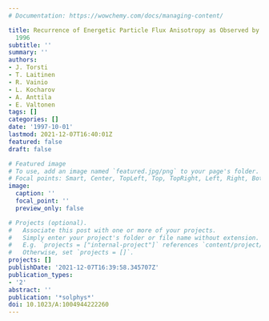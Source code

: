 ```yaml
---
# Documentation: https://wowchemy.com/docs/managing-content/

title: Recurrence of Energetic Particle Flux Anisotropy as Observed by ERNE on 9 July
  1996
subtitle: ''
summary: ''
authors:
- J. Torsti
- T. Laitinen
- R. Vainio
- L. Kocharov
- A. Anttila
- E. Valtonen
tags: []
categories: []
date: '1997-10-01'
lastmod: 2021-12-07T16:40:01Z
featured: false
draft: false

# Featured image
# To use, add an image named `featured.jpg/png` to your page's folder.
# Focal points: Smart, Center, TopLeft, Top, TopRight, Left, Right, BottomLeft, Bottom, BottomRight.
image:
  caption: ''
  focal_point: ''
  preview_only: false

# Projects (optional).
#   Associate this post with one or more of your projects.
#   Simply enter your project's folder or file name without extension.
#   E.g. `projects = ["internal-project"]` references `content/project/deep-learning/index.md`.
#   Otherwise, set `projects = []`.
projects: []
publishDate: '2021-12-07T16:39:58.345707Z'
publication_types:
- '2'
abstract: ''
publication: '*solphys*'
doi: 10.1023/A:1004944222260
---
```

